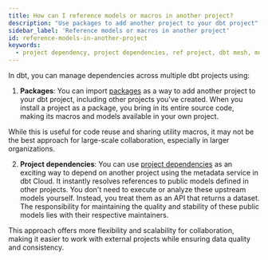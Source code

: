 ```yaml
---
title: How can I reference models or macros in another project?
description: "Use packages to add another project to your dbt project"
sidebar_label: 'Reference models or macros in another project'
id: reference-models-in-another-project
keywords: 
  - project dependency, project dependencies, ref project, dbt mesh, multi-project, mesh, cross-project dependencies
---
```


In dbt, you can manage dependencies across multiple dbt projects using:

1. **Packages**: You can import [packages](/docs/build/packages) as a way to add another project to your dbt project, including other projects you've created. When you install a project as a package, you bring in its entire source code, making its macros and models available in your own project.

While this is useful for code reuse and sharing utility macros, it may not be the best approach for large-scale collaboration, especially in larger organizations.

2. **Project dependencies**: You can use [project dependencies](/docs/collaborate/govern/project-dependencies) as an exciting way to depend on another project using the metadata service in dbt Cloud. It instantly resolves references to public models defined in other projects. You don't need to execute or analyze these upstream models yourself. Instead, you treat them as an API that returns a dataset. The responsibility for maintaining the quality and stability of these public models lies with their respective maintainers.

This approach offers more flexibility and scalability for collaboration, making it easier to work with external projects while ensuring data quality and consistency.


 
